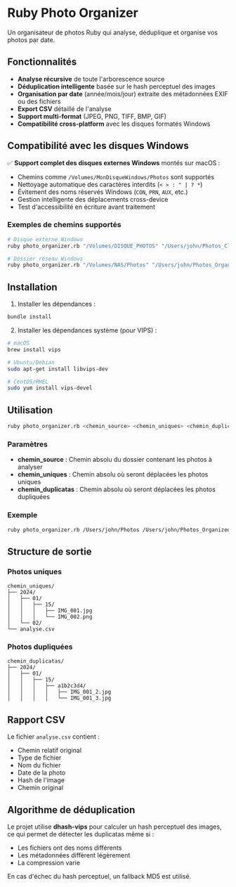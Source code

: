 # Ruby Photo Organizer

Un organisateur de photos Ruby qui analyse, déduplique et organise vos photos par date.

## Fonctionnalités

- **Analyse récursive** de toute l'arborescence source
- **Déduplication intelligente** basée sur le hash perceptuel des images
- **Organisation par date** (année/mois/jour) extraite des métadonnées EXIF ou des fichiers
- **Export CSV** détaillé de l'analyse
- **Support multi-format** (JPEG, PNG, TIFF, BMP, GIF)
- **Compatibilité cross-platform** avec les disques formatés Windows

## Compatibilité avec les disques Windows

✅ **Support complet des disques externes Windows** montés sur macOS :
- Chemins comme `/Volumes/MonDisqueWindows/Photos` sont supportés
- Nettoyage automatique des caractères interdits (`< > : " | ? *`)
- Évitement des noms réservés Windows (`CON`, `PRN`, `AUX`, etc.)
- Gestion intelligente des déplacements cross-device
- Test d'accessibilité en écriture avant traitement

### Exemples de chemins supportés
```bash
# Disque externe Windows
ruby photo_organizer.rb "/Volumes/DISQUE_PHOTOS" "/Users/john/Photos_Cleaned" "/Users/john/Duplicates"

# Dossier réseau Windows
ruby photo_organizer.rb "/Volumes/NAS/Photos" "/Users/john/Photos_Organized" "/Users/john/Photos_Duplicates"
```

## Installation

1. Installer les dépendances :
```bash
bundle install
```

2. Installer les dépendances système (pour VIPS) :
```bash
# macOS
brew install vips

# Ubuntu/Debian
sudo apt-get install libvips-dev

# CentOS/RHEL
sudo yum install vips-devel
```

## Utilisation

```bash
ruby photo_organizer.rb <chemin_source> <chemin_uniques> <chemin_duplicatas>
```

### Paramètres

- **chemin_source** : Chemin absolu du dossier contenant les photos à analyser
- **chemin_uniques** : Chemin absolu où seront déplacées les photos uniques
- **chemin_duplicatas** : Chemin absolu où seront déplacées les photos dupliquées

### Exemple

```bash
ruby photo_organizer.rb /Users/john/Photos /Users/john/Photos_Organized /Users/john/Photos_Duplicates
```

## Structure de sortie

### Photos uniques
```
chemin_uniques/
├── 2024/
│   ├── 01/
│   │   ├── 15/
│   │   │   ├── IMG_001.jpg
│   │   │   └── IMG_002.png
│   └── 02/
└── analyse.csv
```

### Photos dupliquées
```
chemin_duplicatas/
├── 2024/
│   ├── 01/
│   │   ├── 15/
│   │   │   ├── a1b2c3d4/
│   │   │   │   ├── IMG_001_2.jpg
│   │   │   │   └── IMG_001_3.jpg
```

## Rapport CSV

Le fichier `analyse.csv` contient :
- Chemin relatif original
- Type de fichier
- Nom du fichier
- Date de la photo
- Hash de l'image
- Chemin original

## Algorithme de déduplication

Le projet utilise **dhash-vips** pour calculer un hash perceptuel des images, ce qui permet de détecter les duplicatas même si :
- Les fichiers ont des noms différents
- Les métadonnées diffèrent légèrement
- La compression varie

En cas d'échec du hash perceptuel, un fallback MD5 est utilisé.
